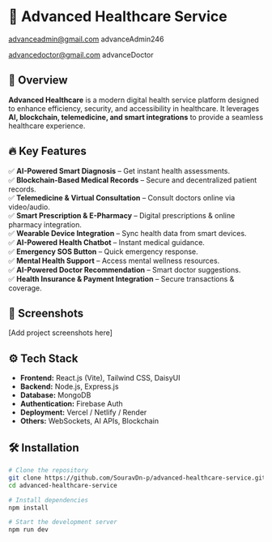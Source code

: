# 🏥 Advanced Healthcare Service

advanceadmin@gmail.com
advanceAdmin246

advancedoctor@gmail.com
advanceDoctor

## 🚀 Overview

**Advanced Healthcare** is a modern digital health service platform designed to enhance efficiency, security, and accessibility in healthcare. It leverages **AI, blockchain, telemedicine, and smart integrations** to provide a seamless healthcare experience.

## 🔥 Key Features

✅ **AI-Powered Smart Diagnosis** – Get instant health assessments.  
✅ **Blockchain-Based Medical Records** – Secure and decentralized patient records.  
✅ **Telemedicine & Virtual Consultation** – Consult doctors online via video/audio.  
✅ **Smart Prescription & E-Pharmacy** – Digital prescriptions & online pharmacy integration.  
✅ **Wearable Device Integration** – Sync health data from smart devices.  
✅ **AI-Powered Health Chatbot** – Instant medical guidance.  
✅ **Emergency SOS Button** – Quick emergency response.  
✅ **Mental Health Support** – Access mental wellness resources.  
✅ **AI-Powered Doctor Recommendation** – Smart doctor suggestions.  
✅ **Health Insurance & Payment Integration** – Secure transactions & coverage.

## 📸 Screenshots

[Add project screenshots here]

## ⚙️ Tech Stack

- **Frontend:** React.js (Vite), Tailwind CSS, DaisyUI
- **Backend:** Node.js, Express.js
- **Database:** MongoDB
- **Authentication:** Firebase Auth
- **Deployment:** Vercel / Netlify / Render
- **Others:** WebSockets, AI APIs, Blockchain

## 🛠 Installation

```bash
# Clone the repository
git clone https://github.com/SouravDn-p/advanced-healthcare-service.git
cd advanced-healthcare-service

# Install dependencies
npm install

# Start the development server
npm run dev
```
